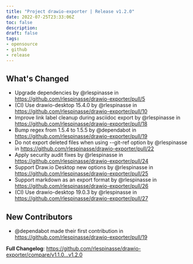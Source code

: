 ```yaml
---
title: "Project drawio-exporter | Release v1.2.0"
date: 2022-07-25T23:33:06Z
toc: false
description: 
draft: false
tags:
- opensource
- github
- release
---
```

## What's Changed
* Upgrade dependencies by @rlespinasse in https://github.com/rlespinasse/drawio-exporter/pull/5
* (CI) Use drawio-desktop 15.4.0 by @rlespinasse in https://github.com/rlespinasse/drawio-exporter/pull/10
* Improve link label cleanup during asciidoc export by @rlespinasse in https://github.com/rlespinasse/drawio-exporter/pull/18
* Bump regex from 1.5.4 to 1.5.5 by @dependabot in https://github.com/rlespinasse/drawio-exporter/pull/19
* Do not export deleted files when using --git-ref option by @rlespinasse in https://github.com/rlespinasse/drawio-exporter/pull/22
* Apply security audit fixes by @rlespinasse in https://github.com/rlespinasse/drawio-exporter/pull/24
* Support Draw.io Desktop new options by @rlespinasse in https://github.com/rlespinasse/drawio-exporter/pull/25
* Support markdown as an export format by @rlespinasse in https://github.com/rlespinasse/drawio-exporter/pull/26
* (CI) Use drawio-desktop 19.0.3 by @rlespinasse in https://github.com/rlespinasse/drawio-exporter/pull/27

## New Contributors
* @dependabot made their first contribution in https://github.com/rlespinasse/drawio-exporter/pull/19

**Full Changelog**: https://github.com/rlespinasse/drawio-exporter/compare/v1.1.0...v1.2.0